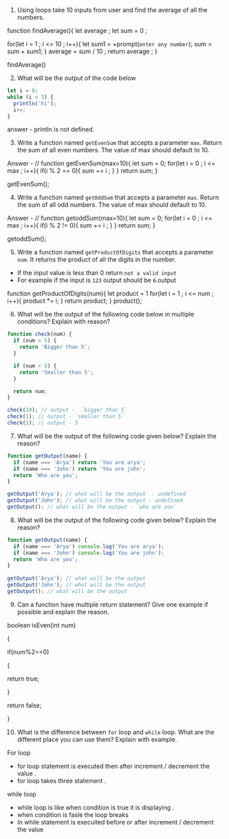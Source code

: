1. Using loops take 10 inputs from user and find the average of all the numbers.

function findAverage(){
let average ;
let sum = 0 ;

for(let i = 1 ; i <= 10 ; i++){
  let sum1 = +prompt(`enter any number`);
  sum = sum + sum1; 
}
average = sum / 10 ;
return average ;
}

findAverage()


2. What will be the output of the code below

```js
let i = 0;
while (i < 3) {
  println('hi');
  i++;
}
```
answer - println is not defined.


3. Write a function named `getEvenSum` that accepts a parameter `max`. Return the sum of all even numbers. The value of max should default to 10.

Answer - 
// function getEvenSum(max=10){
    let sum = 0;
    for(let i = 0 ; i <= max ; i++){
      if(i % 2 == 0){
        sum += i ;
      }
    }
    return sum;
    }

   getEvenSum(); 
      


4. Write a function named `getOddSum` that accepts a parameter `max`. Return the sum of all odd numbers. The value of max should default to 10.

Answer - 
// function getoddSum(max=10){
    let sum = 0;
    for(let i = 0 ; i <= max ; i++){
      if(i % 2 != 0){
        sum += i ;
      }
    }
    return sum;
    }

   getoddSum(); 


5. Write a function named `getProductOfDigits` that accepts a parameter `num`. It returns the product of all the digits in the number.

- If the input value is less than 0 return `not a valid input`
- For example if the input is `123` output should be `6`.output

function getProductOfDigits(num){
  let product  = 1
  for(let i = 1 ; i <= num ; i++){
    product *= i;
  }
  return product;
}
  product();





6. What will be the output of the following code below in multiple conditions? Explain with reason?

```js
function check(num) {
  if (num > 5) {
    return 'Bigger than 5';
  }

  if (num < 5) {
    return 'Smaller than 5';
  }

  return num;
}

check(10); // output -  `bigger than 5`
check(1); // output - `smaller than 5`
check(5); // output - 5
```

7. What will be the output of the following code given below? Explain the reason?

```js
function getOutput(name) {
  if (name === 'Arya') return 'You are arya';
  if (name === 'John') return 'You are john';
  return 'Who are you';
}

getOutput('Arya'); // what will be the output  - undefined
getOutput('John'); // what will be the output - undefined
getOutput(); // what will be the output - `who are you`
```

8. What will be the output of the following code given below? Explain the reason?

```js
function getOutput(name) {
  if (name === 'Arya') console.log('You are arya');
  if (name === 'John') console.log('You are john');
  return 'Who are you';
}
 
getOutput('Arya'); // what will be the output
getOutput('John'); // what will be the output
getOutput(); // what will be the output
```



9. Can a function have multiple return statement? Give one example if possible and explain the reason.

boolean isEven(int num)

{

if(num%2==0)

{

return true;

}

return false;

}

10. What is the difference between `for` loop and `while` loop. What are the different place you can use them? Explain with example.


For loop
* for loop statement is executed then after increment / decrement the value .
* for loop takes three statement .

 while loop
 * while loop is like when condition is true it is displaying .
 * when condition is fasle the loop breaks 
 * In while statement is execuited before or after increment / decrement the value